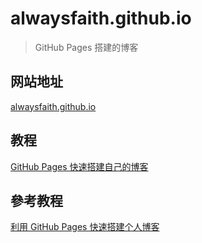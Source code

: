 # alwaysfaith.github.io

> GitHub Pages 搭建的博客

## 网站地址

[alwaysfaith.github.io](https://alwaysfaith.github.io)

## 教程

[GitHub Pages 快速搭建自己的博客](https://alwaysfaith.github.io/2019/10/01/搭建我的个人博客/)

## 參考教程

[利用 GitHub Pages 快速搭建个人博客](https://www.jianshu.com/p/e68fba58f75c)